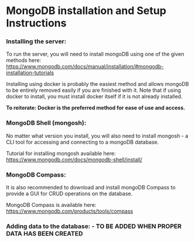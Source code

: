 # MongoDB installation and Setup Instructions
### Installing the server:
To run the server, you will need to install mongoDB using one of the given methods here:
https://www.mongodb.com/docs/manual/installation/#mongodb-installation-tutorials

Installing using docker is probably the easiest method and allows mongoDB to be entirely removed easily if you are finished with it. Note that if using docker to install, you must install docker itself if it is not already installed. 

**To reiterate: Docker is the preferred method for ease of use and access.**

### MongoDB Shell (mongosh):

No matter what version you install, you will also need to install mongosh - a CLI tool for accessing and connecting to a mongoDB database.

Tutorial for installing mongosh available here:
https://www.mongodb.com/docs/mongodb-shell/install/

### MongoDB Compass:

It is also recommended to download and install mongoDB Compass to provide a GUI for CRUD operations on the database.

MongoDB Compass is available here:
https://www.mongodb.com/products/tools/compass

### Adding data to the database: - TO BE ADDED WHEN PROPER DATA HAS BEEN CREATED